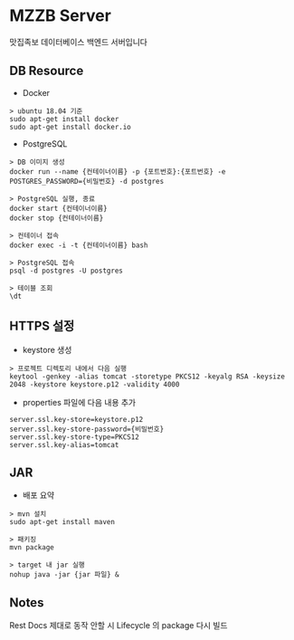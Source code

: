 # MZZB Server
맛집족보 데이터베이스 백엔드 서버입니다

## DB Resource

- Docker
```
> ubuntu 18.04 기준
sudo apt-get install docker
sudo apt-get install docker.io
```
- PostgreSQL
```
> DB 이미지 생성
docker run --name {컨테이너이름} -p {포트번호}:{포트번호} -e POSTGRES_PASSWORD={비밀번호} -d postgres

> PostgreSQL 실행, 종료
docker start {컨테이너이름}
docker stop {컨테이너이름}

> 컨테이너 접속
docker exec -i -t {컨테이너이름} bash

> PostgreSQL 접속
psql -d postgres -U postgres

> 테이블 조회
\dt
```

## HTTPS 설정

- keystore 생성 
```
> 프로젝트 디렉토리 내에서 다음 실행
keytool -genkey -alias tomcat -storetype PKCS12 -keyalg RSA -keysize 2048 -keystore keystore.p12 -validity 4000
```
- properties 파일에 다음 내용 추가
```
server.ssl.key-store=keystore.p12
server.ssl.key-store-password={비밀번호}
server.ssl.key-store-type=PKCS12
server.ssl.key-alias=tomcat
```

## JAR

- 배포 요약 
```
> mvn 설치
sudo apt-get install maven

> 패키징
mvn package

> target 내 jar 실행
nohup java -jar {jar 파일} &
```

## Notes

Rest Docs 제대로 동작 안할 시 Lifecycle 의 package 다시 빌드